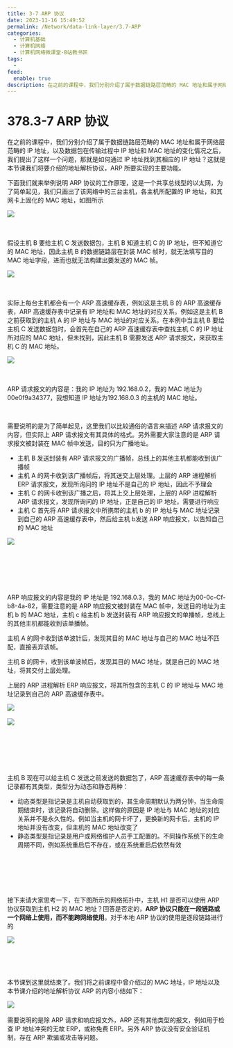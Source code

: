 ```yaml
---
title: 3-7 ARP 协议
date: 2023-11-16 15:49:52
permalink: /Network/data-link-layer/3.7-ARP
categories:
  - 计算机基础
  - 计算机网络
  - 计算机网络微课堂-B站教书匠
tags:
  - 
feed:
  enable: true
description: 在之前的课程中，‍‍我们分别介绍了属于数据链路层范畴的 MAC 地址和属于网络层范畴的 IP 地址，‍‍以及数据包在传输过程中 IP 地址和 MAC 地址的变化情况之后，我们提出了这样一个问题，‍‍那就是如何通过 IP 地址找到其相应的 IP 地址？‍‍这就是本节课我们将要介绍的地址解析协议，ARP 所要实现的主要功能。
---
```


# 378.3-7 ARP 协议

在之前的课程中，‍‍我们分别介绍了属于数据链路层范畴的 MAC 地址和属于网络层范畴的 IP 地址，‍‍以及数据包在传输过程中 IP 地址和 MAC 地址的变化情况之后，我们提出了这样一个问题，‍‍那就是如何通过 IP 地址找到其相应的 IP 地址？‍‍这就是本节课我们将要介绍的地址解析协议，ARP 所要实现的主要功能。

<!-- more -->


‍‍下面‍‍我们就来举例说明‍‍ ARP 协议的工作原理，这是一个共享总线型的以太网，为了简单起见，‍‍我们只画出了该网络中的三台主机，各主机所配置的 IP 地址，和其网卡上固化的 MAC 地址，‍‍如图所示

​![](https://image.peterjxl.com/blog/image-20211214193425-nqs2ice.png)​

‍

假设主机 B 要给主机 C 发送数据包，主机 B 知道主机 C 的 IP 地址，但不知道它的 MAC 地址，因此主机 B 的数据链路层在封装 MAC 帧时，就无法填写目的 MAC 地址字段，进而也就无法构建出要发送的 MAC 帧。

​![](https://image.peterjxl.com/blog/image-20211214193528-xh6172r.png)​

‍

实际上每台主机都会有一个 ARP 高速缓存表，例如这是主机 B 的 ARP 高速缓存表，ARP 高速缓存表中记录有 IP 地址和 MAC 地址的对应关系。例如这是主机 B 之前获取到的主机 A 的 IP 地址与 MAC 地址的对应关系。在本例中当主机 B 要给主机 C 发送数据包时，会首先在自己的 ARP 高速缓存表中查找主机 C 的 IP 地址所对应的 MAC 地址，但未找到，因此主机 B 需要发送 ARP 请求报文，来获取主机 C 的 MAC 地址。

​![](https://image.peterjxl.com/blog/image-20211214193606-nwlhd66.png)​

‍

‍‍ARP 请求报文的内容是：我的 IP 地址为 192.168.0.2，‍‍我的 MAC 地址为 00e0f9a34377，我想知道 IP 地址为‍‍192.168.0.3 的主机的 MAC 地址。

‍

需要说明的是为了简单起见，‍‍这里我们以比较通俗的语言来描述 ARP 请求报文的内容，但实际上‍‍ ARP 请求报文有其具体的格式。另外需要大家注意的是‍‍ ARP 请求报文被封装在 MAC 帧中发送，目的只为广播地址。

* 主机 B 发送封装有 ARP 请求报文的广播帧，总线上的其他主机都能收到该广播帧‍‍
* 主机 A 的网卡收到该广播帧后，将其送交上层处理。‍‍上层的 ARP 进程解析 ERP 请求报文，‍‍发现所询问的 IP 地址不是自己的 IP 地址，因此不予理会
* 主机 C 的网卡收到该广播之后，‍‍将其上交上层处理，上层的 ARP 进程解析 ARP 请求报文，‍‍发现所询问的 IP 地址，正是自己的 IP 地址，需要进行响应
* 主机 C 首先将 ARP 请求报文中‍‍所携带的主机 b 的 IP 地址与 MAC 地址记录到自己的 ARP 高速缓存表中，然后给主机 b‍‍发送 ARP 响应报文，以告知自己的 MAC 地址

​![](https://image.peterjxl.com/blog/image-20211214193803-ffp8usg.png)​

‍

‍

‍

ARP 响应报文的内容是‍‍我的 IP 地址是 192.168.0.3，我的 MAC 地址为‍‍00-0c-Cf-b8-4a-82，需要注意的是 ARP 响应报文‍‍被封装在 MAC 帧中，发送目的地址为主机 b 的 MAC 地址，‍‍主机 c 给主机 b 发送封装有 ARP 响应报文的单播帧，总线上的其他主机都能收到该单播帧。‍‍

主机 A 的网卡收到该单波针后，发现其目的 MAC 地址与自己的 MAC 地址不匹配，直接丢弃该帧。‍‍

主机 B 的网卡，收到该单波帧后，发现其目的 MAC 地址，就是自己的 MAC 地址，将其交付上层处理。‍‍

上层的 ARP 进程解析 ERP 响应报文，将其所包含的主机 C 的 IP 地址与 MAC 地址‍‍记录到自己的 ARP 高速缓存表中。

​![](https://image.peterjxl.com/blog/image-20211214193931-wtz0u8v.png)​

​![](https://image.peterjxl.com/blog/image-20211214193943-bparbxx.png)​

‍

‍

‍

主机 B 现在可以给主机 C 发送之前发送的数据包了，‍‍ARP 高速缓存表中的每一条记录都有其类型，类型分为动态和静态两种：

* 动态类型是指‍‍记录是主机自动获取到的，其生命周期默认为两分钟，当生命周期结束时，‍‍该记录将自动删除。这样做的原因是 IP 地址与 MAC 地址的对应关系并不是永久性的。‍‍例如当主机的网卡坏了，更换新的网卡后，主机的 IP 地址并没有改变，‍‍但主机的 MAC 地址改变了
* 静态类型是指记录是用户或网络维护人员手工配置的‍‍。不同操作系统下的生命周期不同，例如系统重启后不存在，或在系统重启后依然有效‍‍‍‍

‍

‍

‍

接下来请大家思考一下，在下图所示的网络拓扑中，主机 H1 是否可以使用 ARP 协议‍‍获取到主机 H2 的 MAC 地址？回答是否定的，**ARP 协议只能在一段链路‍‍或一个网络上使用，而不能跨网络使用**。‍‍对于本地 ARP 协议的使用是逐段链路进行的

​![](https://image.peterjxl.com/blog/image-20211214194031-no9ggxl.png)​

‍

‍

‍‍本节课到这里就结束了。我们将之前课程中曾介绍过的 MAC 地址，IP 地址‍‍以及本节课介绍的地址解析协议 ARP 的内容小结如下：

​![](https://image.peterjxl.com/blog/image-20211214194049-ix1tsxf.png)​

需要说明的是‍‍除 ARP 请求和响应报文外，ARP 还有其他类型的报文，‍‍例如用于检查 IP 地址冲突的无故 ERP，或称免费 ERP。另外‍‍ ARP 协议没有安全验证机制，‍‍存在 ARP 欺骗或攻击等问题。

‍

‍
